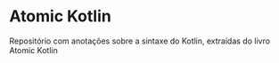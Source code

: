 # Atomic Kotlin
Repositório com anotações sobre a sintaxe do Kotlin, extraídas do livro Atomic Kotlin
